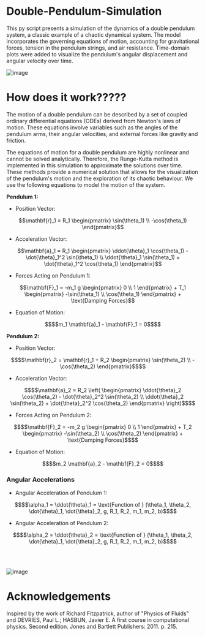 # Double-Pendulum-Simulation

This py script presents a simulation of the dynamics of a double pendulum system, a classic example of a chaotic dynamical system. The model incorporates the governing equations of motion, accounting for gravitational forces, tension in the pendulum strings, and air resistance. Time-domain plots were added to visualize the pendulum's angular displacement and angular velocity over time.

![image](https://github.com/user-attachments/assets/2aad7606-b94a-4216-86a4-0ff245c3267f)


# How does it work?????

The motion of a double pendulum can be described by a set of coupled ordinary differential equations (ODEs) derived from Newton's laws of motion. These equations involve variables such as the angles of the pendulum arms, their angular velocities, and external forces like gravity and friction.

The equations of motion for a double pendulum are highly nonlinear and cannot be solved analytically. Therefore, the Runge-Kutta method is implemented in this simulation to approximate the solutions over time. These methods provide a numerical solution that allows for the visualization of the pendulum's motion and the exploration of its chaotic behaviour. We use the following equations to model the motion of the system.

**Pendulum 1:**

- Position Vector:
```math
\mathbf{r}_1 = R_1 \begin{pmatrix} \sin(\theta_1) \\ -\cos(\theta_1) \end{pmatrix}
```

- Acceleration Vector:
```math
\mathbf{a}_1 = R_1 \begin{pmatrix} \ddot{\theta}_1 \cos(\theta_1) - \dot{\theta}_1^2 \sin(\theta_1) \\ \ddot{\theta}_1 \sin(\theta_1) + \dot{\theta}_1^2 \cos(\theta_1) \end{pmatrix}
```

- Forces Acting on Pendulum 1:
```math
\mathbf{F}_1 = -m_1 g \begin{pmatrix} 0 \\ 1 \end{pmatrix} + T_1 \begin{pmatrix} -\sin(\theta_1) \\ \cos(\theta_1) \end{pmatrix} + \text{Damping Forces}
```

- Equation of Motion:
```math
$$m_1 \mathbf{a}_1 - \mathbf{F}_1 = 0$$
```


**Pendulum 2:**

- Position Vector:
```math
$$\mathbf{r}_2 = \mathbf{r}_1 + R_2 \begin{pmatrix} \sin(\theta_2) \\ -\cos(\theta_2) \end{pmatrix}$$
```

- Acceleration Vector:
```math
$$\mathbf{a}_2 = R_2 \left( \begin{pmatrix} \ddot{\theta}_2 \cos(\theta_2) - \dot{\theta}_2^2 \sin(\theta_2) \\ \ddot{\theta}_2 \sin(\theta_2) + \dot{\theta}_2^2 \cos(\theta_2) \end{pmatrix} \right)$$
```

- Forces Acting on Pendulum 2:
```math
$$\mathbf{F}_2 = -m_2 g \begin{pmatrix} 0 \\ 1 \end{pmatrix} + T_2 \begin{pmatrix} -\sin(\theta_2) \\ \cos(\theta_2) \end{pmatrix} + \text{Damping Forces}$$
```
- Equation of Motion:
```math
$$m_2 \mathbf{a}_2 - \mathbf{F}_2 = 0$$
```
### Angular Accelerations

- Angular Acceleration of Pendulum 1:
```math
$$\alpha_1 = \ddot{\theta}_1 = \text{Function of } (\theta_1, \theta_2, \dot{\theta}_1, \dot{\theta}_2, g, R_1, R_2, m_1, m_2, b)$$
```

- Angular Acceleration of Pendulum 2:
```math
$$\alpha_2 = \ddot{\theta}_2 = \text{Function of } (\theta_1, \theta_2, \dot{\theta}_1, \dot{\theta}_2, g, R_1, R_2, m_1, m_2, b)$$
```
<!-- Adding extra spacing before the final image -->
<br>
<br>

![image](https://github.com/user-attachments/assets/6f7c7795-5c05-4d84-a469-2e7dd83a92f5)


# Acknowledgements
Inspired by the work of Richard Fitzpatrick, author of "Physics of Fluids" and DEVRIES, Paul L.; HASBUN, Javier E. A first course in computational physics. Second edition. Jones and Bartlett Publishers: 2011. p. 215.



